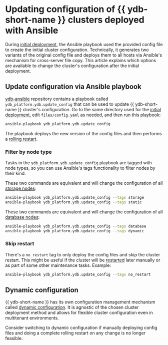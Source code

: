 # Updating configuration of {{ ydb-short-name }} clusters deployed with Ansible

During [initial deployment](initial-deployment.md), the Ansible playbook used the provided config file to create the initial cluster configuration. Technically, it generates two variants of the original config file and deploys them to all hosts via Ansible's mechanism for cross-server file copy. This article explains which options are available to change the cluster's configuration after the initial deployment.

## Update configuration via Ansible playbook

[ydb-ansible](https://github.com/ydb-platform/ydb-ansible) repository contains a playbook called `ydb_platform.ydb.update_config` that can be used to update {{ ydb-short-name }} cluster's configuration. Go to the same directory used for the [initial deployment](initial-deployment.md), edit `files/config.yaml` as needed, and then run this playbook:

```bash
ansible-playbook ydb_platform.ydb.update_config
```

The playbook deploys the new version of the config files and then performs a [rolling restart](restart.md).

### Filter by node type

Tasks in the `ydb_platform.ydb.update_config` playbook are tagged with node types, so you can use Ansible's tags functionality to filter nodes by their kind.

These two commands are equivalent and will change the configuration of all [storage nodes](../../concepts/glossary.md#storage-node):

```bash
ansible-playbook ydb_platform.ydb.update_config --tags storage
ansible-playbook ydb_platform.ydb.update_config --tags static
```

These two commands are equivalent and will change the configuration of all [database nodes](../../concepts/glossary.md#database-node):

```bash
ansible-playbook ydb_platform.ydb.update_config --tags database
ansible-playbook ydb_platform.ydb.update_config --tags dynamic
```

### Skip restart

There's a `no_restart` tag to only deploy the config files and skip the cluster restart. This might be useful if the cluster will be [restarted](restart.md) later manually or as part of some other maintenance tasks. Example:

```bash
ansible-playbook ydb_platform.ydb.update_config --tags no_restart
```

## Dynamic configuration

{{ ydb-short-name }} has its own configuration management mechanism called [dynamic configuration](../../maintenance/manual/dynamic-config.md). It is agnostic of the chosen cluster deployment method and allows for flexible cluster configuration even in multitenant environments.

Consider switching to dynamic configuration if manually deploying config files and doing a complete rolling restart on any change is no longer feasible.